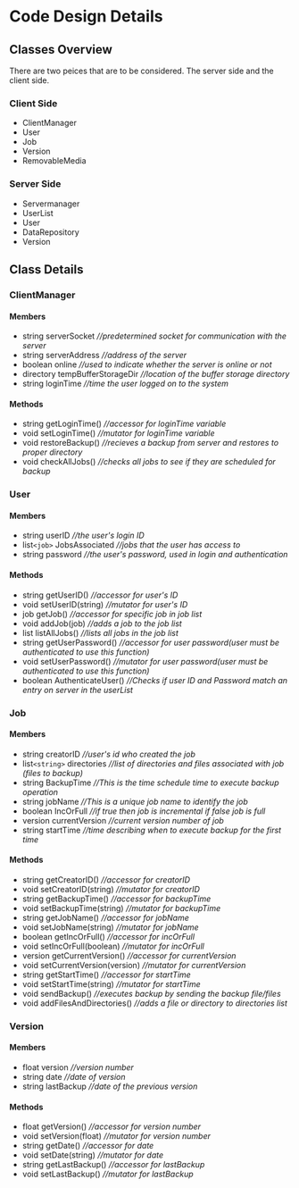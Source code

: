 # Code Design Details #

## Classes Overview ##
There are two peices that are to be considered. The server side and the client side.
### Client Side ###
  * ClientManager
  * User
  * Job
  * Version
  * RemovableMedia
### Server Side ###
  * Servermanager
  * UserList
  * User
  * DataRepository
  * Version



## Class Details ##
### ClientManager ###
#### Members ####
  * string serverSocket   _//predetermined socket for communication with the server_
  * string serverAddress   _//address of the server_
  * boolean online   _//used to indicate whether the server is online or not_
  * directory tempBufferStorageDir   _//location of the buffer storage directory_
  * string loginTime   _//time the user logged on to the system_
#### Methods ####
  * string getLoginTime()  _//accessor for loginTime variable_
  * void setLoginTime()   _//mutator for loginTime variable_
  * void restoreBackup()   _//recieves a backup from server and restores to proper directory_
  * void checkAllJobs()  _//checks all jobs to see if they are scheduled for backup_
### User ###
#### Members ####
  * string userID   _//the user's login ID_
  * list`<job>` JobsAssociated   _//jobs that the user has access to_
  * string password   _//the user's password, used in login and authentication_
#### Methods ####
  * string getUserID()   _//accessor for user's ID_
  * void setUserID(string)  _//mutator for user's ID_
  * job getJob()   _//accessor for specific job in job list_
  * void addJob(job)  _//adds a job to the job list_
  * list listAllJobs()   _//lists all jobs in the job list_
  * string getUserPassword()   _//accessor for user password(user must be authenticated to use this function)_
  * void setUserPassword()   _//mutator for user password(user must be authenticated to use this function)_
  * boolean AuthenticateUser()   _//Checks if user ID and Password match an entry on server in the userList_
### Job ###
#### Members ####
  * string creatorID   _//user's id who created the job_
  * list`<string>` directories  _//list of directories and files associated with job (files to backup)_
  * string BackupTime   _//This is the time schedule time to execute backup operation_
  * string jobName   _//This is a unique job name to identify the job_
  * boolean IncOrFull  _//if true then job is incremental if false job is full_
  * version currentVersion  _//current version number of job_
  * string startTime  _//time describing when to execute backup for the first time_
#### Methods ####
  * string getCreatorID()  _//accessor for creatorID_
  * void setCreatorID(string)  _//mutator for creatorID_
  * string getBackupTime()  _//accessor for backupTime_
  * void setBackupTime(string)  _//mutator for backupTime_
  * string getJobName()  _//accessor for jobName_
  * void setJobName(string)  _//mutator for jobName_
  * boolean getIncOrFull()  _//accessor for incOrFull_
  * void setIncOrFull(boolean)  _//mutator for incOrFull_
  * version getCurrentVersion()  _//accessor for currentVersion_
  * void setCurrentVersion(version)  _//mutator for currentVersion_
  * string getStartTime()  _//accessor for startTime_
  * void setStartTime(string)  _//mutator for startTime_
  * void sendBackup()  _//executes backup by sending the backup file/files_
  * void addFilesAndDirectories()  _//adds a file or directory to directories list_
### Version ###
#### Members ####
  * float version  _//version number_
  * string date  _//date of version_
  * string lastBackup  _//date of the previous version_
#### Methods ####
  * float getVersion()  _//accessor for version number_
  * void setVersion(float)  _//mutator for version number_
  * string getDate()  _//accessor for date_
  * void setDate(string)  _//mutator for date_
  * string getLastBackup()  _//accessor for lastBackup_
  * void setLastBackup()  _//mutator for lastBackup_